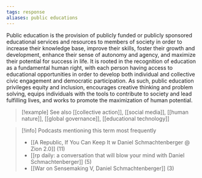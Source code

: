 ```yaml
---
tags: response
aliases: public educations
---
```


Public education is the provision of publicly funded or publicly sponsored educational services and resources to members of society in order to increase their knowledge base, improve their skills, foster their growth and development, enhance their sense of autonomy and agency, and maximize their potential for success in life. It is rooted in the recognition of education as a fundamental human right, with each person having access to educational opportunities in order to develop both individual and collective civic engagement and democratic participation. As such, public education privileges equity and inclusion, encourages creative thinking and problem solving, equips individuals with the tools to contribute to society and lead fulfilling lives, and works to promote the maximization of human potential.

> [!example] See also
> [[collective action]], [[social media]], [[human nature]], [[global governance]], [[educational technology]]

> [!info] Podcasts mentioning this term most frequently
> * [[A Republic, If You Can Keep It w  Daniel Schmachtenberger @ Zion 2.0]] (11)
> * [[rp daily: a conversation that will blow your mind with Daniel Schmachtenberger]] (5)
> * [[War on Sensemaking V, Daniel Schmachtenberger]] (3)